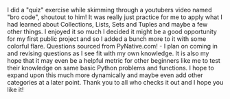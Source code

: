 I did a "quiz" exercise while skimming through a youtubers video named "bro code", shoutout to him!
It was really just practice for me to apply what I had learned about Collections, Lists, Sets and Tuples and maybe a few other things.
I enjoyed it so much I decided it might be a good opportunity for my first public project and so I added a bunch more to it with some colorful flare.
Questions sourced from PyNative.com! - I plan on coming in and revising questions as I see fit with my own knowledge.
It is also my hope that it may even be a helpful metric for other beginners like me to test their knowledge on same basic Python problems and functions.
I hope to expand upon this much more dynamically and maybe even add other categories at a later point.
Thank you to all who checks it out and I hope you like it!
